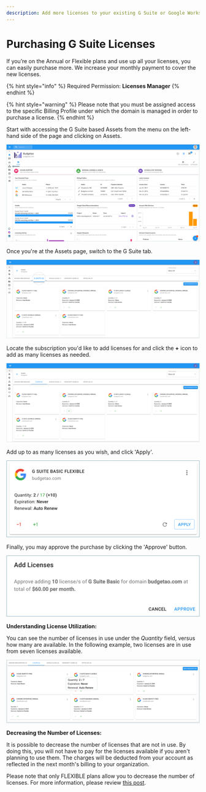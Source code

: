 ```yaml
---
description: Add more licenses to your existing G Suite or Google Workspace subscriptions.
---
```


# Purchasing G Suite Licenses

If you’re on the Annual or Flexible plans and use up all your licenses, you can easily purchase more. We increase your monthly payment to cover the new licenses. 

{% hint style="info" %}
Required Permission: **Licenses Manager**
{% endhint %}

{% hint style="warning" %}
Please note that you must be assigned access to the specific Billing Profile under which the domain is managed in order to purchase a license.
{% endhint %}

Start with accessing the G Suite based Assets from the menu on the left-hand side of the page and clicking on Assets.

![](.gitbook/assets/assets-icon.png)

Once you're at the Assets page, switch to the G Suite tab.

![](.gitbook/assets/g-suite%20%281%29.png)

Locate the subscription you'd like to add licenses for and click the **+** icon to add as many licenses as needed. 

![](.gitbook/assets/g-suite2.png)

Add up to as many licenses as you wish, and click 'Apply'.

![](.gitbook/assets/apply.png)

Finally, you may approve the purchase by clicking the 'Approve' button.

![](.gitbook/assets/approve.png)

**Understanding License Utilization:**

You can see the number of licenses in use under the _Quantity_ field, versus how many are available. In the following example, two licenses are in use from seven licenses available.

![](.gitbook/assets/quantity.png)

**Decreasing the Number of Licenses:**

It is possible to decrease the number of licenses that are not in use. By doing this, you will not have to pay for the licenses available if you aren't planning to use them. The charges will be deducted from your account as reflected in the next month's billing to your organization.

Please note that only FLEXIBLE plans allow you to decrease the number of licenses. For more information, please review [this post](https://support.google.com/a/answer/6154359).

